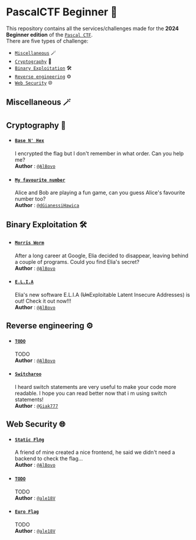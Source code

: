 # PascalCTF Beginner 🚩
This repository contains all the services/challenges made for the **2024 Beginner edition** of the [`Pascal CTF`](https://github.com/AlBovo/PascalCTF). <br>
There are five types of challenge:
* [`Miscellaneous`](#miscellaneous-) 🪄
* [`Cryptography`](#cryptography-) 🔑
* [`Binary Exploitation`](#binary-exploitation-️) 🛠️
* [`Reverse engineering`](#reverse-engineering-️) ⚙️
* [`Web Security`](#web-security-) 🌐

## Miscellaneous 🪄

## Cryptography 🔑
* #### [`Base N' Hex`](https://github.com/AlBovo/PascalCTF/tree/main/Beginners/Crypto1)
    I encrypted the flag but I don't remember in what order. Can you help me?<br>
    **Author** : [`@AlBovo`](https://github.com/AlBovo)

* #### [`My favourite number`](https://github.com/AlBovo/PascalCTF/tree/main/Beginners/Crypto3)
    Alice and Bob are playing a fun game, can you guess Alice's favourite number too?<br>
    **Author** : [`@dGianessiHawica`](https://github.com/dGianessiHawica)

## Binary Exploitation 🛠️
* #### [`Morris Worm`](https://github.com/AlBovo/PascalCTF/tree/main/Beginners/Pwn1)
    After a long career at Google, Elia decided to disappear, leaving behind a couple of programs. Could you find Elia's secret?<br>
    **Author** : [`@AlBovo`](https://github.com/AlBovo)

* #### [`E.L.I.A`](https://github.com/AlBovo/PascalCTF/tree/main/Beginners/Pwn3)
    Elia's new software E.L.I.A (~~Un~~Exploitable Latent Insecure Addresses) is out! Check it out now!!!<br>
    **Author** : [`@AlBovo`](https://github.com/AlBovo)

## Reverse engineering ⚙️
* #### [`TODO`](https://github.com/AlBovo/PascalCTF/tree/main/Beginners/Reverse1)
    TODO<br>
    **Author** : [`@AlBovo`](https://github.com/AlBovo)

* #### [`Switcharoo`](https://github.com/AlBovo/PascalCTF/tree/main/Beginners/Reverse2)
    I heard switch statements are very useful to make your code more readable.
    I hope you can read better now that i m using switch statements!<br>
    **Author** : [`@Giak777`](https://github.com/Giak777)

## Web Security 🌐
* #### [`Static Fl@g`](https://github.com/AlBovo/PascalCTF/tree/main/Beginners/Web1)
    A friend of mine created a nice frontend, he said we didn't need a backend to check the flag...<br>
    **Author** : [`@AlBovo`](https://github.com/AlBovo)

* #### [`TODO`](https://github.com/AlBovo/PascalCTF/tree/main/Beginners/Web3)
    TODO<br>
    **Author** : [`@ale18V`](https://github.com/ale18V)

* #### [`Euro Flag`](https://github.com/AlBovo/PascalCTF/tree/main/Beginners/Web3)
    TODO<br>
    **Author** : [`@ale18V`](https://github.com/ale18V)